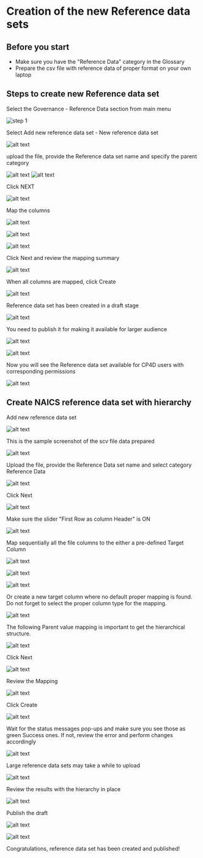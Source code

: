 # Creation of the new Reference data sets

## Before you start

- Make sure you have the "Reference Data" category in the Glossary
- Prepare the csv file with reference data of proper format on your own laptop

## Steps to create new Reference data set

Select the Governance - Reference Data section from main menu

![step 1](RD_images/rd_step1.png)

Select Add new reference data set - New reference data set

![alt text](RD_images/rd_step2.png)

upload the file, provide the Reference data set name and specify the parent category

![alt text](RD_images/rd_step3.png)
![alt text](RD_images/rd_step4.png)

Click NEXT

![alt text](RD_images/rd_step5.png)

Map the columns

![alt text](RD_images/rd_step6.png)

![alt text](RD_images/rd_step7.png)

![alt text](RD_images/rd_step8.png)

Click Next and review the mapping summary

![alt text](RD_images/rd_step9.png)

When all columns are mapped, click Create

![alt text](RD_images/rd_step10.png)

Reference data set has been created in a draft stage

![alt text](RD_images/rd_step11.png)

You need to publish it for making it available for larger audience

![alt text](RD_images/rd_step12.png)

![alt text](RD_images/rd_step13.png)

Now you will see the Reference data set available for CP4D users with corresponding permissions

![alt text](RD_images/rd_step14.png)

## Create NAICS reference data set with hierarchy

Add new reference data set

![alt text](RD_images/rd_NAICS_step01.png)

This is the sample screenshot of the scv file data prepared

![alt text](RD_images/rd_NAICS_step02.png)

Upload the file, provide the Reference Data set name and select category Reference Data

![alt text](RD_images/rd_NAICS_step03.png)

Click Next

![alt text](RD_images/rd_NAICS_step04.png)

Make sure the slider "First Row as column Header" is ON

![alt text](RD_images/rd_NAICS_step05.png)

Map sequentially all the file columns to the either a pre-defined Target Column

![alt text](RD_images/rd_NAICS_step06.png)

![alt text](RD_images/rd_NAICS_step07.png)

![alt text](RD_images/rd_NAICS_step08.png)

Or create a new target column where no default proper mapping is found. Do not forget to select the proper column type for the mapping.

![alt text](RD_images/rd_NAICS_step09.png)

The following Parent value mapping is important to get the hierarchical structure.

![alt text](RD_images/rd_NAICS_step10.png)

Click Next

![alt text](RD_images/rd_NAICS_step11.png)

Review the Mapping

![alt text](RD_images/rd_NAICS_step12.png)

Click Create

![alt text](RD_images/rd_NAICS_step13.png)

Wait for the status messages pop-ups and make sure you see those as green Success ones. If not, review the error and perform changes accordingly

![alt text](RD_images/rd_NAICS_step14.png)

Large reference data sets may take a while to upload

![alt text](RD_images/rd_NAICS_step15.png)

Review the results with the hierarchy in place

![alt text](RD_images/rd_NAICS_step16.png)

Publish the draft

![alt text](RD_images/rd_NAICS_step17.png)

![alt text](RD_images/rd_NAICS_step18.png)

Congratulations, reference data set has been created and published!
